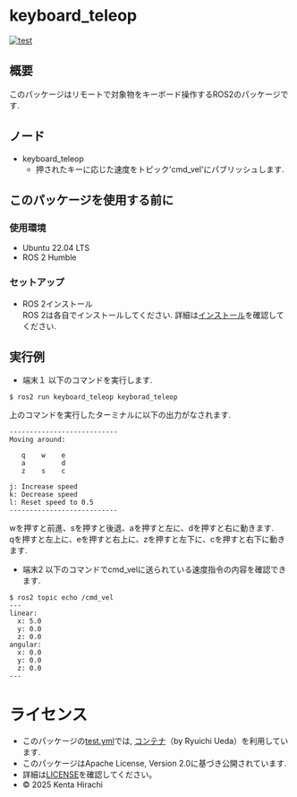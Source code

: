 # keyboard_teleop
[![test](https://github.com/kh-23-27/keyboard_teleop/actions/workflows/test.yml/badge.svg)](https://github.com/kh-23-27/keyboard_teleop/actions/workflows/test.yml)
## 概要
このパッケージはリモートで対象物をキーボード操作するROS2のパッケージです.

## ノード
- keyboard_teleop
    - 押されたキーに応じた速度をトピック'cmd_vel'にパブリッシュします.
## このパッケージを使用する前に
### 使用環境
- Ubuntu 22.04 LTS
- ROS 2 Humble
### セットアップ
- ROS 2インストール  
ROS 2は各自でインストールしてください.
詳細は[インストール](https://docs.ros.org/en/humble/Installation/Ubuntu-Install-Debs.html)を確認してください.   
## 実行例
- 端末１
以下のコマンドを実行します.
```
$ ros2 run keyboard_teleop keyborad_teleop
```
上のコマンドを実行したターミナルに以下の出力がなされます.
```
---------------------------
Moving around:

   q    w    e
   a         d
   z    s    c

j: Increase speed
k: Decrease speed
l: Reset speed to 0.5
---------------------------
```
wを押すと前進、sを押すと後退、aを押すと左に、dを押すと右に動きます.  
qを押すと左上に、eを押すと右上に、zを押すと左下に、cを押すと右下に動きます.

- 端末2
以下のコマンドでcmd_velに送られている速度指令の内容を確認できます.
```
$ ros2 topic echo /cmd_vel
---
linear:
  x: 5.0
  y: 0.0
  z: 0.0
angular:
  x: 0.0
  y: 0.0
  z: 0.0
---
```

# ライセンス
- このパッケージの[test.yml](https://github.com/kh-23-27/keyboard_teleop/blob/main/.github/workflows/test.yml)では, [コンテナ](https://hub.docker.com/r/ryuichiueda/ubuntu22.04-ros2)（by Ryuichi Ueda）を利用しています.
- このパッケージはApache License, Version 2.0に基づき公開されています.
- 詳細は[LICENSE](https://github.com/kh-23-27/keyboard_teleop/blob/main/LICENSE)を確認してください。
- © 2025 Kenta Hirachi
